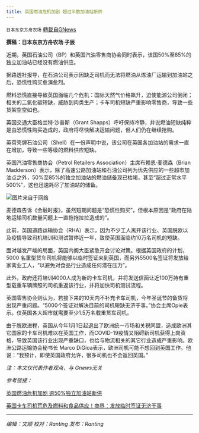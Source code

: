 ```yaml
---
title: 英国燃油危机加剧 超过半数加油站断供
---
```

`日本东京方舟农场` [轉載自GNews](https://gnews.org/zh-hans/1579753/)

**撰稿：日本东京方舟农场 子辰**

近期，英国石油公司（BP）和英国汽油零售商协会同时表示，该国50%至85%的独立加油站已经没有燃油供应。

据路透社报导，在石油公司表示因缺乏司机而无法将燃油从炼油厂运输到加油站之后，恐慌性购买愈演愈烈。

燃料恐慌直接导致英国面临几个危机：国际天然气价格飙升，迫使能源公司倒闭；相关的二氧化碳短缺，威胁到肉类生产；卡车司机短缺严重影响零售商，导致一些货架空空如也。

英国交通大臣格兰特‧沙普斯（Grant Shapps）呼吁保持冷静，并说燃油短缺纯粹是由恐慌性购买造成的，政府将尽快解决运输问题，但人们仍在继续抢购。

英荷壳牌石油公司（Shell）在一份声明中说，该公司在英国各加油站的需求一直在增加，导致一些等级的燃料供应短缺。

英国汽油零售商协会（Petrol Retailers Association）主席布赖恩‧麦德森（Brian Madderson）表示，除了高速公路加油站和石油公司列为优先供应的一些超市加油点之外，50%至85%的独立加油站的燃油储备现已枯竭，甚至“超过正常水平500%”，这也迅速耗尽了加油站的储备。

![](https://assets.gnews.org/wp-content/uploads/2021/10/id13262358-GettyImages-1235520093-600x400-1.jpg)图片来自于网络

麦德森告诉《金融时报》，虽然短期问题是“恐慌性购买”，但根本原因是“政府在陆地运输司机数量问题上一直拖拖拉拉造成的”。

此前，英国道路运输协会（RHA）表示，因为不少工人离开该行业、英国脱欧以及疫情导致司机培训和测试暂停近一年，致使英国面临约10万名司机的短缺。

面对越发严峻的局面，英国内阁大臣紧急开会讨论对策。根据英国政府的计划，5000 名重型货车司机将能够以临时签证来到英国，而另外5500名签证将发放给家禽业工人，“以避免对食品行业造成任何潜在压力”。

此外，政府还将培训4000人成为新的卡车司机，并将发送信函让近100万持有重型载重车辆牌照的司机重返该行业，并将加快司机测试流程。

英国零售协会则认为，若接下来的10天内不补充卡车司机，今年圣诞节的备货将出现严重问题。“5000个签证对解决目前的司机短缺无济于事。”协会主席Opie表示。仅英国各大超市就需要至少1.5万名载重货车司机。

由于脱欧进程，英国从今年1月1日起退出了欧洲统一市场和关税同盟，造成欧洲其它国家的卡车司机难以在英国工作，而COVID-19疫情又阻碍新司机获得上岗资格，导致英国该行业出现严重缺口，也给与物流相关的其它行业造成严重影响。欧洲公路运输协会秘书长 Marco DiGioa表示，欧洲司机可能不想回到英国工作。他说：“我预计，即使英国政府允许，很多司机也不会返回英国。”

*注：本文仅代表作者观点，与 Gnews无关*

*参考链接：*

[英国燃油危机加剧 逾50%独立加油站断供](https://www.epochtimes.com/gb/21/9/26/n13262040.htm?utm_source=dable)

[英国卡车司机荒危及燃料和食品供应！商界：发放临时签证无济于事](https://finance.sina.cn/2021-09-26/detail-iktzqtyt8135009.d.html?sinawapsharesource=newsapp&amp;wm=3200_0024)

* * *

*编辑：文顺 校对：Ranting 发布：Ranting*
